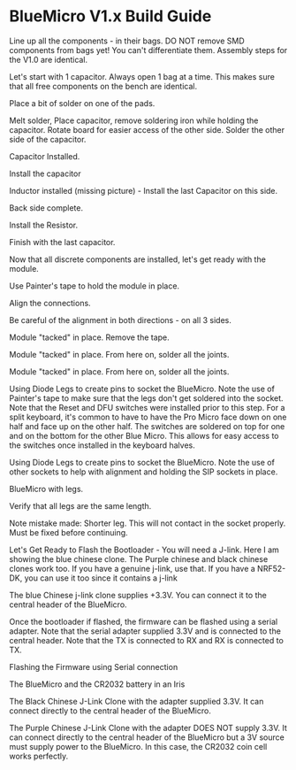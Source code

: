 # BlueMicro V1.x Build Guide

Line up all the components - in their bags.  DO NOT remove SMD components from bags yet! You can't differentiate them.  Assembly steps for the V1.0 are identical.

Let's start with 1 capacitor.  Always open 1 bag at a time.  This makes sure that all free components on the bench are identical.

Place a bit of solder on one of the pads.

Melt solder, Place capacitor, remove soldering iron while holding the capacitor. Rotate board for easier access of the other side.  Solder the other side of the capacitor.

Capacitor Installed.

Install the capacitor

Inductor installed (missing picture) - Install the last Capacitor on this side.

Back side complete.

Install the Resistor.

Finish with the last capacitor.

Now that all discrete components are installed, let's get ready with the module.

Use Painter's tape to hold the module in place.

Align the connections.

Be careful of the alignment in both directions - on all 3 sides.

Module "tacked" in place.  Remove the tape.

Module "tacked" in place.  From here on, solder all the joints.

Module "tacked" in place.  From here on, solder all the joints.

Using Diode Legs to create pins to socket the BlueMicro.  Note the use of Painter's tape to make sure that the legs don't get soldered into the socket.  Note that the Reset and DFU switches were installed prior to this step.  For a split keyboard, it's common to have to have the Pro Micro face down on one half and face up on the other half.  The switches are soldered on top for one and on the bottom for the other Blue Micro.  This allows for easy access to the switches once installed in the keyboard halves.

Using Diode Legs to create pins to socket the BlueMicro.
Note the use of other sockets to help with alignment and holding the SIP sockets in place.

BlueMicro with legs.

Verify that all legs are the same length.

Note mistake made: Shorter leg.  This will not contact in the socket properly.  Must be fixed before continuing.

Let's Get Ready to Flash the Bootloader - You will need a J-link.  Here I am showing the blue chinese clone.  The Purple chinese and black chinese clones work too.  If you have a genuine j-link, use that.  If you have a NRF52-DK, you can use it too since it contains a j-link

The blue Chinese j-link clone supplies +3.3V.  You can connect it to the central header of the BlueMicro.

Once the bootloader if flashed, the firmware can be flashed using a serial adapter.  Note that the serial adapter supplied 3.3V and is connected to the central header.  Note that the TX is connected to RX and RX is connected to TX.

Flashing the Firmware using Serial connection

The BlueMicro and the CR2032 battery in an Iris

The Black Chinese J-Link Clone with the adapter supplied 3.3V. It can connect directly to the central header of the BlueMicro.

The Purple Chinese J-Link Clone with the adapter DOES NOT supply 3.3V. It can connect directly to the central header of the BlueMicro but a 3V source must supply power to the BlueMicro.  In this case, the CR2032 coin cell works perfectly.

